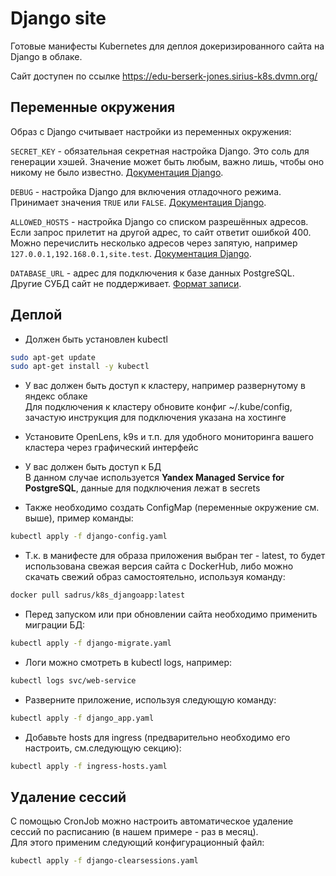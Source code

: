 # Django site

Готовые манифесты Kubernetes для деплоя докеризированного сайта на Django в облаке.

Сайт доступен по ссылке https://edu-berserk-jones.sirius-k8s.dvmn.org/  

## Переменные окружения

Образ с Django считывает настройки из переменных окружения:

`SECRET_KEY` - обязательная секретная настройка Django. Это соль для генерации хэшей. Значение может быть любым, важно лишь, чтобы оно никому не было известно. [Документация Django](https://docs.djangoproject.com/en/3.2/ref/settings/#secret-key).

`DEBUG` - настройка Django для включения отладочного режима. Принимает значения `TRUE` или `FALSE`. [Документация Django](https://docs.djangoproject.com/en/3.2/ref/settings/#std:setting-DEBUG).

`ALLOWED_HOSTS` - настройка Django со списком разрешённых адресов. Если запрос прилетит на другой адрес, то сайт ответит ошибкой 400. Можно перечислить несколько адресов через запятую, например `127.0.0.1,192.168.0.1,site.test`. [Документация Django](https://docs.djangoproject.com/en/3.2/ref/settings/#allowed-hosts).

`DATABASE_URL` - адрес для подключения к базе данных PostgreSQL. Другие СУБД сайт не поддерживает. [Формат записи](https://github.com/jacobian/dj-database-url#url-schema).


## Деплой

- Должен быть установлен kubectl
```sh
sudo apt-get update
sudo apt-get install -y kubectl
```

- У вас должен быть доступ к кластеру, например развернутому в яндекс облаке  
Для подключения к кластеру обновите конфиг ~/.kube/config, зачастую инструкция для подключения указана на хостинге  

- Установите OpenLens, k9s и т.п. для удобного мониторинга вашего кластера через графический интерфейс  

- У вас должен быть доступ к БД  
В данном случае используется **Yandex Managed Service for PostgreSQL**, данные для подключения лежат в secrets

- Также необходимо создать ConfigMap (переменные окружение см. выше), пример команды:
```sh
kubectl apply -f django-config.yaml
```

- Т.к. в манифесте для образа приложения выбран тег - latest, то будет использована свежая версия сайта с DockerHub, либо можно скачать свежий образ самостоятельно, используя команду:
```sh
docker pull sadrus/k8s_djangoapp:latest
```

- Перед запуском или при обновлении сайта необходимо применить миграции БД:
```sh
kubectl apply -f django-migrate.yaml
```

- Логи можно смотреть в kubectl logs, например:
```sh
kubectl logs svc/web-service 
```

- Разверните приложение, используя следующую команду:
```sh
kubectl apply -f django_app.yaml 
```

- Добавьте hosts для ingress (предварительно необходимо его настроить, см.следующую секцию):
```sh
kubectl apply -f ingress-hosts.yaml 
```

## Удаление сессий

С помощью CronJob можно настроить автоматическое удаление сессий по расписанию (в нашем примере - раз в месяц).  
Для этого применим следующий конфигурационный файл:
```sh
kubectl apply -f django-clearsessions.yaml
```
